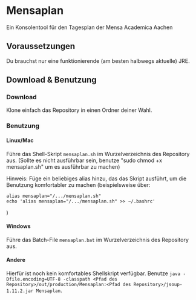# Mensaplan
Ein Konsolentool für den Tagesplan der Mensa Academica Aachen

## Voraussetzungen

Du brauchst nur eine funktionierende (am besten halbwegs aktuelle) JRE.


## Download & Benutzung

### Download
Klone einfach das Repository in einen Ordner deiner Wahl.

### Benutzung

#### Linux/Mac
Führe das Shell-Skript `mensaplan.sh` im Wurzelverzeichnis des Repository aus. (Sollte es nicht ausführbar sein, benutze "sudo chmod +x mensaplan.sh" um es ausführbar zu machen)

Hinweis: Füge ein beliebiges alias hinzu, das das Skript ausführt, um die Benutzung komfortabler zu machen (beispielsweise über:
```Shell
alias mensaplan="/.../mensaplan.sh"
echo 'alias mensaplan="/.../mensaplan.sh" >> ~/.bashrc'
```
)

#### Windows
Führe das Batch-File `mensaplan.bat` im Wurzelverzeichnis des Repository aus.

#### Andere
Hierfür ist noch kein komfortables Shellskript verfügbar. Benutze `java -Dfile.encoding=UTF-8 -classpath <Pfad des Repository>/out/production/Mensaplan:<Pfad des Repository>/jsoup-1.11.2.jar Mensaplan`.
